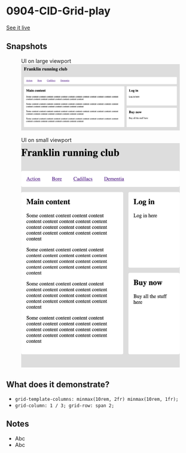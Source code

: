 # 0904-CID-Grid-play

[See it live](https://jfhector.github.io/cheat-sheets/code_examples/2019Q4/0904-CID-Grid-play/index.html)

## Snapshots

<figure>
  <figcaption>UI on large viewport</figcaption>
  <img src="./snapshots/s01.png">
</figure>

<figure>
  <figcaption>UI on small viewport</figcaption>
  <img src="./snapshots/s02.png">
</figure>

## What does it demonstrate?

* `grid-template-columns: minmax(10rem, 2fr) minmax(10rem, 1fr);`
* `grid-column: 1 / 3; grid-row: span 2;`

## Notes

* Abc
* Abc

